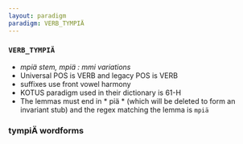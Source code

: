 ```yaml
---
layout: paradigm
paradigm: VERB_TYMPIÄ
---
```

### ` VERB_TYMPIÄ `

* _mpiä stem, mpiä : mmi variations_
* Universal POS is VERB and legacy POS is VERB
* suffixes use front vowel harmony
* KOTUS paradigm used in their dictionary is 61-H
* The lemmas must end in * piä * (which will be deleted to form an invariant stub) and the regex matching the lemma is ` mpiä `

### tympiÄ wordforms



